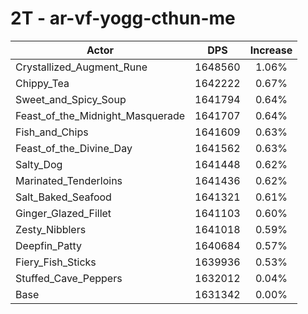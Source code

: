 # 2T - ar-vf-yogg-cthun-me
| Actor | DPS | Increase |
|---|:---:|:---:|
|Crystallized_Augment_Rune|1648560|1.06%|
|Chippy_Tea|1642222|0.67%|
|Sweet_and_Spicy_Soup|1641794|0.64%|
|Feast_of_the_Midnight_Masquerade|1641707|0.64%|
|Fish_and_Chips|1641609|0.63%|
|Feast_of_the_Divine_Day|1641562|0.63%|
|Salty_Dog|1641448|0.62%|
|Marinated_Tenderloins|1641436|0.62%|
|Salt_Baked_Seafood|1641321|0.61%|
|Ginger_Glazed_Fillet|1641103|0.60%|
|Zesty_Nibblers|1641018|0.59%|
|Deepfin_Patty|1640684|0.57%|
|Fiery_Fish_Sticks|1639936|0.53%|
|Stuffed_Cave_Peppers|1632012|0.04%|
|Base|1631342|0.00%|
